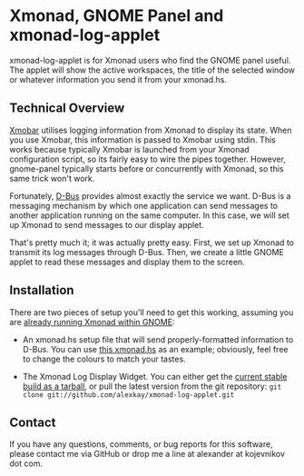 # Xmonad, GNOME Panel and xmonad-log-applet

xmonad-log-applet is for Xmonad users who find the GNOME panel useful. The applet will show the active workspaces, the title of the selected window or whatever information you send it from your xmonad.hs.

## Technical Overview

[Xmobar][2] utilises logging information from Xmonad to display its state. When you use Xmobar, this information is passed to Xmobar using stdin. This works because typically Xmobar is launched from your Xmonad configuration script, so its fairly easy to wire the pipes together. However, gnome-panel typically starts before or concurrently with Xmonad, so this same trick won't work.

Fortunately, [D-Bus][3] provides almost exactly the service we want. D-Bus is a messaging mechanism by which one application can send messages to another application running on the same computer. In this case, we will set up Xmonad to send messages to our display applet.

That's pretty much it; it was actually pretty easy. First, we set up Xmonad to transmit its log messages through D-Bus. Then, we create a little GNOME applet to read these messages and display them to the screen.

## Installation

There are two pieces of setup you'll need to get this working, assuming you are [already running Xmonad within GNOME][4]:

* An xmonad.hs setup file that will send properly-formatted information to D-Bus. You can use [this xmonad.hs][5] as an example; obviously, feel free to change the colours to match your tastes.

* The Xmonad Log Display Widget. You can either get the [current stable build as a tarball][6], or pull the latest version from the git repository: `git clone git://github.com/alexkay/xmonad-log-applet.git`

## Contact

If you have any questions, comments, or bug reports for this software, please contact me via GitHub or drop me a line at alexander at kojevnikov dot com.

[1]: https://github.com/alexkay/xmonad-log-applet
[2]: http://gorgias.mine.nu/xmobar/
[3]: http://www.freedesktop.org/wiki/Software/dbus
[4]: http://www.haskell.org/haskellwiki/Xmonad/Using_xmonad_in_Gnome
[5]: https://github.com/alexkay/xmonad-log-applet/blob/master/xmonad.hs
[6]: https://github.com/downloads/alexkay/xmonad-log-applet/xmonad-log-applet-1.0.3.tar.gz
